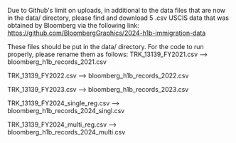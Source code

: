 Due to Github's limit on uploads, in additional to the data files that are now in the data/ directory, please find and download 5 .csv USCIS data that was obtained by Bloomberg via the following link: https://github.com/BloombergGraphics/2024-h1b-immigration-data 

These files should be put in the data/ directory. For the code to run properly, please rename them as follows:
TRK_13139_FY2021.csv --> bloomberg_h1b_records_2021.csv

TRK_13139_FY2022.csv --> bloomberg_h1b_records_2022.csv

TRK_13139_FY2023.csv --> bloomberg_h1b_records_2023.csv

TRK_13139_FY2024_single_reg.csv --> bloomberg_h1b_records_2024_singl.csv

TRK_13139_FY2024_multi_reg.csv --> bloomberg_h1b_records_2024_multi.csv
